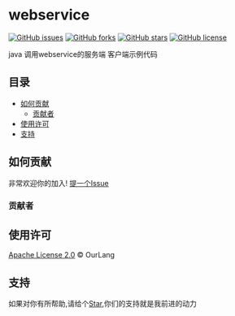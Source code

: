 # webservice
[![GitHub issues](https://img.shields.io/github/issues/ourlang/webservice)](https://github.com/ourlang/webservice/issues)
[![GitHub forks](https://img.shields.io/github/forks/ourlang/webservice)](https://github.com/ourlang/webservice/network)
[![GitHub stars](https://img.shields.io/github/stars/ourlang/webservice)](https://github.com/ourlang/webservice/stargazers)
[![GitHub license](https://img.shields.io/github/license/ourlang/webservice)](https://github.com/ourlang/webservice/blob/master/LICENSE)

java 调用webservice的服务端 客户端示例代码

## 目录
- [如何贡献](#如何贡献)
  - [贡献者](#贡献者)
- [使用许可](#使用许可)
- [支持](#支持)
## 如何贡献
非常欢迎你的加入! [提一个Issue](https://github.com/ourlang/webservice/issues/new)

### 贡献者

## 使用许可
[Apache License 2.0](LICENSE) © OurLang 

## 支持
如果对你有所帮助,请给个[Star](https://github.com/ourlang/webservice/stargazers),你们的支持就是我前进的动力
